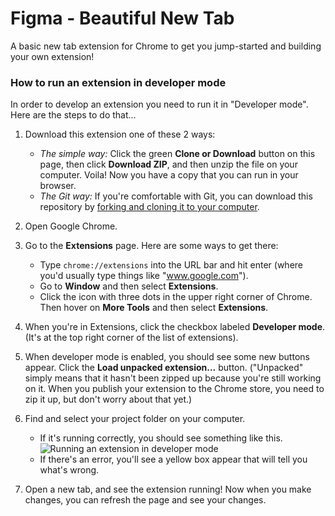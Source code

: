 # Figma - Beautiful New Tab
A basic new tab extension for Chrome to get you jump-started and building your own extension!

### How to run an extension in developer mode
In order to develop an extension you need to run it in "Developer mode". Here are the steps to do that...

1. Download this extension one of these 2 ways:
    * _The simple way:_ Click the green **Clone or Download** button on this page, then click **Download ZIP**, and then unzip the file on your computer. Voila! Now you have a copy that you can run in your browser.
    * _The Git way:_ If you're comfortable with Git, you can download this repository by [forking and cloning it to your computer](https://help.github.com/articles/fork-a-repo/).
2. Open Google Chrome.
3. Go to the **Extensions** page. Here are some ways to get there:
    * Type `chrome://extensions` into the URL bar and hit enter (where you'd usually type things like "www.google.com").
    * Go to **Window** and then select **Extensions**.
    * Click the icon with three dots in the upper right corner of Chrome. Then hover on **More Tools** and then select **Extensions**.
4. When you're in Extensions, click the checkbox labeled **Developer mode**. (It's at the top right corner of the list of extensions).
5. When developer mode is enabled, you should see some new buttons appear. Click the **Load unpacked extension...** button. ("Unpacked" simply means that it hasn't been zipped up because you're still working on it. When you publish your extension to the Chrome store, you need to zip it up, but don't worry about that yet.)
6. Find and select your project folder on your computer.
    * If it's running correctly, you should see something like this.
    ![Running an extension in developer mode](images/readme-developer-mode.png)
    * If there's an error, you'll see a yellow box appear that will tell you what's wrong.

7. Open a new tab, and see the extension running! Now when you make changes, you can refresh the page and see your changes.
